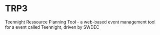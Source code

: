 TRP3
====

Teennight Ressource Planning Tool - a web-based event management tool for a event called Teennight, driven by SWDEC
